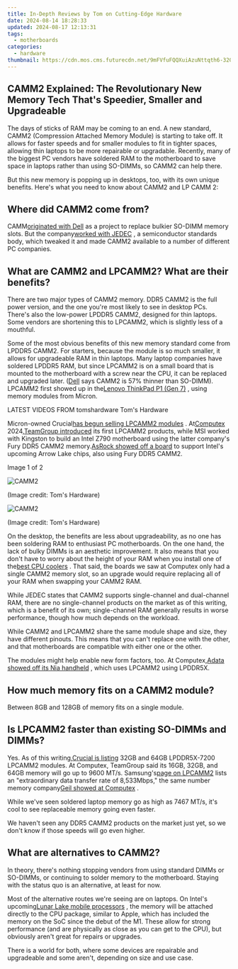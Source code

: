 ```yaml
---
title: In-Depth Reviews by Tom on Cutting-Edge Hardware
date: 2024-08-14 18:28:33
updated: 2024-08-17 12:13:31
tags:
  - motherboards
categories:
  - hardware
thumbnail: https://cdn.mos.cms.futurecdn.net/9mFVfuFQQXuiAzuNttqth6-320-80.jpg
---
```


## CAMM2 Explained: The Revolutionary New Memory Tech That's Speedier, Smaller and Upgradeable

The days of sticks of RAM may be coming to an end. A new standard, CAMM2 (Compression Attached Memory Module) is starting to take off. It allows for faster speeds and for smaller modules to fit in tighter spaces, allowing thin laptops to be more repairable or upgradable. Recently, many of the biggest PC vendors have soldered RAM to the motherboard to save space in laptops rather than using SO-DIMMs, so CAMM2 can help there.

 But this new memory is popping up in desktops, too, with its own unique benefits. Here's what you need to know about CAMM2 and LP CAMM 2:

## Where did CAMM2 come from?

 CAMM[originated with Dell](https://tools.techidaily.com) as a project to replace bulkier SO-DIMM memory slots. But the company[worked with JEDEC](https://tools.techidaily.com) , a semiconductor standards body, which tweaked it and made CAMM2 available to a number of different PC companies.

## What are CAMM2 and LPCAMM2? What are their benefits?

 There are two major types of CAMM2 memory. DDR5 CAMM2 is the full power version, and the one you're most likely to see in desktop PCs. There's also the low-power LPDDR5 CAMM2, designed for thin laptops. Some vendors are shortening this to LPCAMM2, which is slightly less of a mouthful.  
  
 Some of the most obvious benefits of this new memory standard come from LPDDR5 CAMM2\. For starters, because the module is so much smaller, it allows for upgradeable RAM in thin laptops. Many laptop companies have soldered LPDDR5 RAM, but since LPCAMM2 is on a small board that is mounted to the motherboard with a screw near the CPU, it can be replaced and upgraded later. ([Dell](https://tools.techidaily.com) says CAMM2 is 57% thinner than SO-DIMM). LPCAMM2 first showed up in the[Lenovo ThinkPad P1 (Gen 7)](https://www.tomshardware.com/laptops/lenovo-thinkpad-p1-gen-7-is-the-worlds-first-laptop-to-sport-lpcamm2-memory) , using memory modules from Micron.

 LATEST VIDEOS FROM tomshardware Tom's Hardware

 Micron-owned Crucial[has begun selling LPCAMM2 modules](https://tools.techidaily.com) . At[Computex](https://tools.techidaily.com) 2024,[TeamGroup introduced](https://tools.techidaily.com) its first LPCAMM2 products, while MSI worked with Kingston to build an Intel Z790 motherboard using the latter company's Fury DDR5 CAMM2 memory.[AsRock showed off a board](https://tools.techidaily.com) to support Intel's upcoming Arrow Lake chips, also using Fury DDR5 CAMM2.

 Image 1 of 2

![CAMM2](https://vanilla.futurecdn.net/cyclingnews/media/img/missing-image.svg)

 (Image credit: Tom's Hardware)

![CAMM2](https://vanilla.futurecdn.net/cyclingnews/media/img/missing-image.svg)

 (Image credit: Tom's Hardware)

 On the desktop, the benefits are less about upgradeability, as no one has been soldering RAM to enthusiast PC motherboards. On the one hand, the lack of bulky DIMMs is an aesthetic improvement. It also means that you don't have to worry about the height of your RAM when you install one of the[best CPU coolers](https://tools.techidaily.com) . That said, the boards we saw at Computex only had a single CAMM2 memory slot, so an upgrade would require replacing all of your RAM when swapping your CAMM2 RAM.

 While JEDEC states that CAMM2 supports single-channel and dual-channel RAM, there are no single-channel products on the market as of this writing, which is a benefit of its own; single-channel RAM generally results in worse performance, though how much depends on the workload.

 While CAMM2 and LPCAMM2 share the same module shape and size, they have different pinouts. This means that you can't replace one with the other, and that motherboards are compatible with either one or the other.

 The modules might help enable new form factors, too. At Computex,[Adata showed off its Nia handheld](https://tools.techidaily.com) , which uses LPCAMM2 using LPDDR5X.

## How much memory fits on a CAMM2 module?

Between 8GB and 128GB of memory fits on a single module.

## Is LPCAMM2 faster than existing SO-DIMMs and DIMMs?

 Yes. As of this writing,[Crucial is listing](https://www.crucial.com/memory/ddr5/ct64g75c2lp5xg) 32GB and 64GB LPDDR5X-7200 LPCAMM2 modules. At Computex, TeamGroup said its 16GB, 32GB, and 64GB memory will go up to 9600 MT/s. Samsung's[page on LPCAMM2](https://shop-links.co/link/?exclusive=1&publisher_slug=itechdaily19598&url=https%3A%2F%2Fgo.redirectingat.com%2F%3Fid%3D92X1584492%26xcust%3Dtomshardware%255Fus%255F4400621493195954499%26xs%3D1%26url%3Dhttps%253A%252F%252Fsemiconductor.samsung.com%252Femea%252Fdram%252Fmodule%252Flpcamm2%252F%26sref%3Dhttps%253A%252F%252Fwww.tomshardware.com%252Fpc-components%252Fmotherboards%252Fwhat-is-camm2) lists an "extraordinary data transfer rate of 8,533Mbps," the same number memory company[Geil showed at Computex](https://www.techpowerup.com/323173/geil-presents-a-wide-range-of-memories-at-computex-camm2-lpcamm2-alongside-many-ddr5s) .

 While we've seen soldered laptop memory go as high as 7467 MT/s, it's cool to see replaceable memory going even faster.

 We haven't seen any DDR5 CAMM2 products on the market just yet, so we don't know if those speeds will go even higher.

## What are alternatives to CAMM2?

 In theory, there's nothing stopping vendors from using standard DIMMs or SO-DIMMs, or continuing to solder memory to the motherboard. Staying with the status quo is an alternative, at least for now.

 Most of the alternative routes we're seeing are on laptops. On Intel's upcoming[Lunar Lake mobile processors](https://tools.techidaily.com) , the memory will be attached directly to the CPU package, similar to Apple, which has included the memory on the SoC since the debut of the M1\. These allow for strong performance (and are physically as close as you can get to the CPU), but obviously aren't great for repairs or upgrades.

 There is a world for both, where some devices are repairable and upgradeable and some aren't, depending on size and use case.

<ins class="adsbygoogle"
     style="display:block"
     data-ad-format="autorelaxed"
     data-ad-client="ca-pub-7571918770474297"
     data-ad-slot="1223367746"></ins>



<ins class="adsbygoogle"
     style="display:block"
     data-ad-client="ca-pub-7571918770474297"
     data-ad-slot="8358498916"
     data-ad-format="auto"
     data-full-width-responsive="true"></ins>

